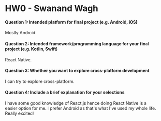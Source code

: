 
# HW0 - Swanand Wagh

#### Question 1: Intended platform for final project (e.g. Android, iOS)
Mostly Android.

#### Question 2: Intended framework/programming language for your final project (e.g. Kotlin, Swift)
React Native.

#### Question 3: Whether you want to explore cross-platform development
I can try to explore cross-platform.

#### Question 4: Include a brief explanation for your selections
I have some good knowledge of React.js hence doing React Native is a easier option for me. I prefer Android as that's what I've used my whole life. Really excited!
